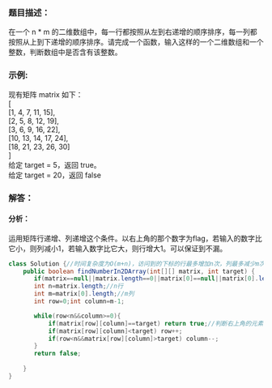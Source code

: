 ### 题目描述：    
在一个 n * m 的二维数组中，每一行都按照从左到右递增的顺序排序，每一列都按照从上到下递增的顺序排序。请完成一个函数，输入这样的一个二维数组和一个整数，判断数组中是否含有该整数。
    
### 示例:     
现有矩阵 matrix 如下：        
[          
  [1,   4,  7, 11, 15],    
  [2,   5,  8, 12, 19],    
  [3,   6,  9, 16, 22],    
  [10, 13, 14, 17, 24],    
  [18, 21, 23, 26, 30]    
]       
给定 target = 5，返回 true。       
给定 target = 20，返回 false

### 解答：   
#### 分析：   
运用矩阵行递增、列递增这个条件。以右上角的那个数字为flag，若输入的数字比它小，则列减小1，若输入数字比它大，则行增大1。可以保证到不漏。     
```java
class Solution {//时间复杂度为O(m+n)，访问到的下标的行最多增加n次，列最多减少m次，因此循环体最多执行n+m次。
    public boolean findNumberIn2DArray(int[][] matrix, int target) {
       if(matrix==null||matrix.length==0||matrix[0]==null||matrix[0].length==0||target<matrix[0][0])  return false;
       int n=matrix.length;//n行
       int m=matrix[0].length;//m列
       int row=0;int column=m-1;

       while(row<n&&column>=0){
           if(matrix[row][column]==target) return true;//判断右上角的元素
           if(matrix[row][column]<target) row++;
           if(row<n&&matrix[row][column]>target) column--;
       }
       return false;
        
    }
}
```

